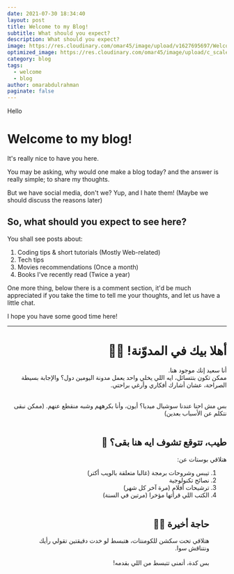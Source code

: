 ```yaml
---
date: 2021-07-30 18:34:40
layout: post
title: Welcome to my Blog!
subtitle: What should you expect?
description: What should you expect?
image: https://res.cloudinary.com/omar45/image/upload/v1627695697/Welcome.png
optimized_image: https://res.cloudinary.com/omar45/image/upload/c_scale,w_380/v1627695697/Welcome.png
category: blog
tags:
  - welcome
  - blog
author: omarabdulrahman
paginate: false
---
```


Hello

# Welcome to my blog!

It's really nice to have you here.

You may be asking, why would one make a blog today? and the answer is really simple; to share my thoughts.

But we have social media, don't we? Yup, and I hate them! (Maybe we should discuss the reasons later)

## So, what should you expect to see here?

You shall see posts about:

1. Coding tips & short tutorials (Mostly Web-related)
2. Tech tips
3. Movies recommendations (Once a month)
4. Books I've recently read (Twice a year)

One more thing, below there is a comment section, it'd be much appreciated if you take the time to tell me your thoughts, and let us have a little chat.

I hope you have some good time here!

---

<div dir='rtl'>
<h1> أهلا بيك في المدوّنة! 👋🏻 </h1>

أنا سعيد إنك موجود هنا.
<br>
ممكن تكون بتتسائل، ايه اللي يخلي واحد يعمل مدونة اليومين دول؟ والإجابة بسيطة الصراحة، عشان أشارك أفكاري وأرغي براحتي.

<br>
بس مش احنا عندنا سوشيال ميديا؟ أيون، وأنا بكرههم وشبه منقطع عنهم. (ممكن نبقى نتكلم عن الأسباب بعدين)

<br>
<br>
<h2> طيب، تتوقع تشوف ايه هنا بقى؟ 🌟 </h2>

هتلاقي بوستات عن:

<ol>
<li>
تيبس وشروحات برمجة (غالبا متعلقة بالويب أكتر)
</li>
<li>
نصائح تكنولوجية
</li>
<li>
ترشيحات أفلام (مرة آخر كل شهر)
</li>
<li>
الكتب اللي قرأتها مؤخرا (مرتين في السنة)
</li>

<br>
<h2> حاجة أخيرة 🤙🏻 </h2>
هتلاقي تحت سكشن للكومنتات، هتبسط لو خدت دقيقتين تقولي رأيك ونتناقش سوا.

<br>
<br>
بس كدة، أتمنى تتبسط من اللي بقدمه!

</div>
